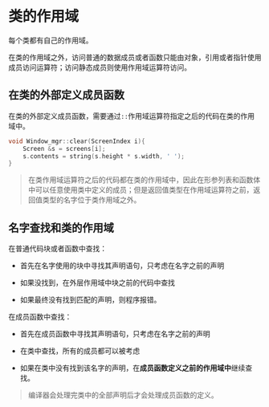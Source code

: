 # 类的作用域

每个类都有自己的作用域。

在类的作用域之外，访问普通的数据成员或者函数只能由对象，引用或者指针使用成员访问运算符；访问静态成员则使用作用域运算符访问。

## 在类的外部定义成员函数

在类的外部定义成员函数，需要通过`::`作用域运算符指定之后的代码在类的作用域中。

```c++
void Window_mgr::clear(ScreenIndex i){
    Screen &s = screens[i];
    s.contents = string(s.height * s.width, ' ');
}
```

> 在类作用域运算符之后的代码都在类的作用域中，因此在形参列表和函数体中可以任意使用类中定义的成员；但是返回值类型在作用域运算符之前，返回值类型的名字位于类作用域之外。


## 名字查找和类的作用域

在普通代码块或者函数中查找：

- 首先在名字使用的块中寻找其声明语句，只考虑在名字之前的声明

- 如果没找到，在外层作用域中块之前的代码中查找

- 如果最终没有找到匹配的声明，则程序报错。

在成员函数中查找：

- 首先在成员函数中寻找其声明语句，只考虑在名字之前的声明

- 在类中查找，所有的成员都可以被考虑

- 如果在类中没有找到该名字的声明，在**成员函数定义之前的作用域中**继续查找。

> 编译器会处理完类中的全部声明后才会处理成员函数的定义。




